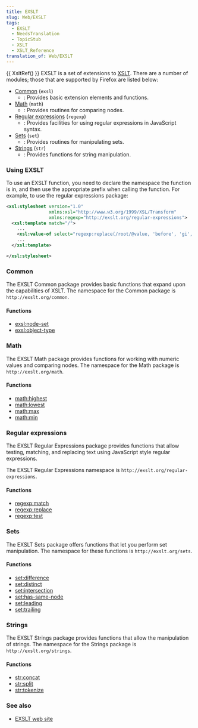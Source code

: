 ```yaml
---
title: EXSLT
slug: Web/EXSLT
tags:
  - EXSLT
  - NeedsTranslation
  - TopicStub
  - XSLT
  - XSLT_Reference
translation_of: Web/EXSLT
---
```

{{ XsltRef() }}
EXSLT is a set of extensions to [XSLT](en/XSLT). There are a number of modules; those that are supported by Firefox are listed below:

- [Common](#Common) (`exsl`)
  - : Provides basic extension elements and functions.
- [Math](#Math) (`math`)
  - : Provides routines for comparing nodes.
- [Regular expressions](#Regular_expressions) (`regexp`)
  - : Provides facilities for using regular expressions in JavaScript syntax.
- [Sets](#Sets) (`set`)
  - : Provides routines for manipulating sets.
- [Strings](#Strings) (`str`)
  - : Provides functions for string manipulation.

### Using EXSLT

To use an EXSLT function, you need to declare the namespace the function is in, and then use the appropriate prefix when calling the function. For example, to use the regular expressions package:

```xml
<xsl:stylesheet version="1.0"
                xmlns:xsl="http://www.w3.org/1999/XSL/Transform"
                xmlns:regexp="http://exslt.org/regular-expressions">
  <xsl:template match="/">
    ...
    <xsl:value-of select="regexp:replace(/root/@value, 'before', 'gi', 'AFTER')"/>
    ...
  </xsl:template>

</xsl:stylesheet>
```

### Common

The EXSLT Common package provides basic functions that expand upon the capabilities of XSLT. The namespace for the Common package is `http://exslt.org/common`.

#### Functions

- [exsl:node-set](en/EXSLT/exsl/node-set)
- [exsl:object-type](en/EXSLT/exsl/object-type)

### Math

The EXSLT Math package provides functions for working with numeric values and comparing nodes. The namespace for the Math package is `http://exslt.org/math`.

#### Functions

- [math:highest](en/EXSLT/math/highest)
- [math:lowest](en/EXSLT/math/lowest)
- [math:max](en/EXSLT/math/max)
- [math:min](en/EXSLT/math/min)

### Regular expressions

The EXSLT Regular Expressions package provides functions that allow testing, matching, and replacing text using JavaScript style regular expressions.

The EXSLT Regular Expressions namespace is `http://exslt.org/regular-expressions`.

#### Functions

- [regexp:match](en/EXSLT/regexp/match)
- [regexp:replace](en/EXSLT/regexp/replace)
- [regexp:test](en/EXSLT/regexp/test)

### Sets

The EXSLT Sets package offers functions that let you perform set manipulation. The namespace for these functions is `http://exslt.org/sets`.

#### Functions

- [set:difference](en/EXSLT/set/difference)
- [set:distinct](en/EXSLT/set/distinct)
- [set:intersection](en/EXSLT/set/intersection)
- [set:has-same-node](en/EXSLT/set/has-same-node)
- [set:leading](en/EXSLT/set/leading)
- [set:trailing](en/EXSLT/set/trailing)

### Strings

The EXSLT Strings package provides functions that allow the manipulation of strings. The namespace for the Strings package is `http://exslt.org/strings`.

#### Functions

- [str:concat](en/EXSLT/str/concat)
- [str:split](en/EXSLT/str/split)
- [str:tokenize](en/EXSLT/str/tokenize)

### See also

- [EXSLT web site](http://www.exslt.org/)
